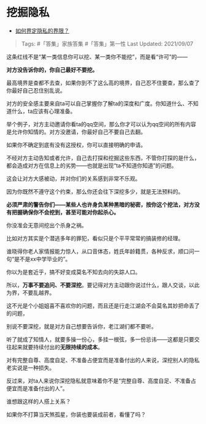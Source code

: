# 挖掘隐私

- [如何界定隐私的界限？](https://www.zhihu.com/question/35228461/answer/2108156131)
  
>Tags: #「答集」家族答集  #「答集」第一性
>Last Updated: 2021/09/07

这条红线不是“某一类信息你可以挖、某一类你不能挖”，而是看“许可”的——

**对方没告诉你的，你自己最好不要挖。**

最高境界是查都不去查，如果你到不了这么高的境界，自己忍不住要查，那么查了你最好自己忍住别乱说。

对方的安全感主要来自ta可以自己掌握你了解ta的深度和广度。你知道什么、不知道什么，ta应该有心理准备。

举个例子，对方主动邀请你看ta的qq空间，那么你才可以认为qq空间的所有内容是允许你知情的。对方没邀请，你最好自己不要自己去翻。

如果你不确定到底有没有这授权，你可以直接明确的申请。

不经对方主动告知或者允许，自己去打探和挖掘这些东西，不管你打探的是什么，都会造成对方在信息上的劣势——也就是出现“ta不知道你知道”的问题。

这会让对方大感被动，并对你们的关系感到非常不乐观。

因为你既然不遵守这个约束，那么你还会往下深挖多少，就是无法预料的。

**必须严肃的警告你们——某些人也许身负某种黑暗的秘密，按你这个挖法，对方没有把握确保你不会挖到，甚至可能对你起杀心。**

你没准会无意间挖出个杀身之祸。

比如对方其实是个潜逃多年的罪犯，看似只是个平平常常的搞装修的经理。

谁晓得你老人家情报能力惊人，从口音体态，姓氏年龄籍贯，各种反求，顺口问一句“是不是xx中学毕业的”。

你以为是套近乎，搞不好变成莫名不知去向的失踪人口。

所以，**万事不要追问、不要深挖**。要记得对方主动跟你说过什么，跟人交谈，以此为界，不要乱越界。

这不光是个小姐姐喜不喜欢你的问题，而且还是行走江湖会不会莫名其妙把命丢了的问题，

别说不要深挖，就是对方自己想要告诉你，老江湖们都不要听。

听了就成了知情人，就要多操一份心，多挂一根弦，多一份忌讳——这都是只要交往起来就要持续付出的**无限持续的成本**。

对有完整自尊、高度自足、不准备占便宜而是准备付出的人来说，深挖别人的隐私老实说是一种损失。

反过来，对ta人来说你深挖隐私就意味着你不是“完整自尊、高度自足、不准备占便宜而是准备付出的人”。

谁想跟这样的人搭上关系？

如果你不打算当天煞孤星，你装也要装成前者，看懂了吗？